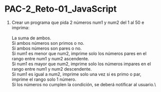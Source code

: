 # PAC-2_Reto-01_JavaScript
1. Crear un programa que pida 2 números num1 y num2 del 1 al 50 e imprima:\
\
La suma de ambos.\
Si ambos números son primos o no.\
Si ambos números son pares o no.\
Si num1 es menor que num2, imprime solo los números pares en el rango entre num1 y num2 ascendente.\
Si num1 es mayor que num2, imprime solo los números impares en el rango entre num1 y num2 descendente.\
Si num1 es igual a num2, imprime solo una vez si es primo o par, imprime el rango solo 1 número.\
Si los números no cumplen la condición, se deberá notificar al usuario.\